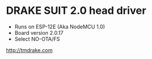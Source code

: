# DRAKE SUIT 2.0 head driver
 * Runs on ESP-12E (Aka NodeMCU 1.0)
 * Board version 2.0.17
 * Select NO-OTA/FS

 http://tmdrake.com
 